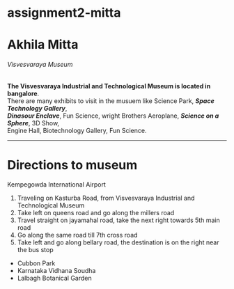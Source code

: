 # assignment2-mitta
# Akhila Mitta
###### Visvesvaraya Museum
**The Visvesvaraya Industrial and Technological Museum is located in bangalore**.<br>
There are many exhibits to visit in the musuem like Science Park, ***Space Technology Gallery***,<br>
***Dinasour Enclave***, Fun Science, wright Brothers Aeroplane, ***Science on a Sphere***, 3D Show,<br>
Engine Hall, Biotechnology Gallery, Fun Science.
_ _ _
# Directions to museum
Kempegowda International Airport
1. Traveling on Kasturba Road, from Visvesvaraya Industrial and Technological Museum
2. Take left on queens road and go along the millers road
3. Travel straight on jayamahal road, take the next right towards 5th main road
4. Go along the same road till 7th cross road
5. Take left and go along bellary road, the destination is on the right near the bus stop
- Cubbon Park 
- Karnataka Vidhana Soudha
- Lalbagh Botanical Garden





